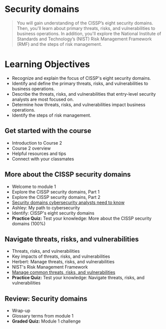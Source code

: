 # Security domains
> You will gain understanding of the CISSP’s eight security domains. Then, you'll learn about primary threats, risks, and vulnerabilities to business operations. In addition, you'll explore the National Institute of Standards and Technology’s (NIST) Risk Management Framework (RMF) and the steps of risk management.

# Learning Objectives
- Recognize and explain the focus of CISSP's eight security domains.
- Identify and define the primary threats, risks, and vulnerabilities to business operations.
- Describe the threats, risks, and vulnerabilities that entry-level security analysts are most focused on.
- Determine how threats, risks, and vulnerabilities impact business operations.
- Identify the steps of risk management.
## Get started with the course
- Introduction to Course 2
- Course 2 overview
- Helpful resources and tips
- Connect with your classmates
## More about the CISSP security domains
- Welcome to module 1
- Explore the CISSP security domains, Part 1
- Explore the CISSP security domains, Part 2
- [Security domains cybersecurity analysts need to know](https://github.com/KailaniBailey/Google-Cybersecurity-Professional-Certificate/tree/main/Course%202:%20Play%20It%20Safe:%20Manage%20Security%20Risks/Week%201:%20Security%20Domains/Security%20domains%20cybersecurity%20analysts%20need%20to%20know)
- Ashley: My path to cybersecurity
- Identify: CISSP's eight security domains
- **Practice Quiz:** Test your knowledge: More about the CISSP security domains (100%)
## Navigate threats, risks, and vulnerabilities
- Threats, risks, and vulnerabilities
- Key impacts of threats, risks, and vulnerabilities
- Herbert: Manage threats, risks, and vulnerabilities
- NIST's Risk Management Framework
- [Manage common threats, risks, and vulnerabilities](https://github.com/KailaniBailey/Google-Cybersecurity-Professional-Certificate/tree/main/Course%202:%20Play%20It%20Safe:%20Manage%20Security%20Risks/Week%201:%20Security%20Domains/Manage%20common%20threats,%20risks,%20and%20vulnerabilities)
- **Practice Quiz:** Test your knowledge: Navigate threats, risks, and vulnerabilities
## Review: Security domains
- Wrap-up
- Glossary terms from module 1
- **Graded Quiz:** Module 1 challenge
